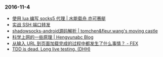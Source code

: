 ### 2016-11-4<br />
+ [使用 lua 编写 socks5 代理 | 水能载舟 亦可赛艇](https://lengzzz.com/note/socks5-proxy-in-lua)<br />
+ [实战 SSH 端口转发](http://www.ibm.com/developerworks/cn/linux/l-cn-sshforward/)<br />
+ [shadowsocks-android源码解析 | tomchen&fleur.wang's moving castle](http://ct2wj.com/2016/02/28/shadowsocks-android-source-code-analysis/)<br />
+ [科学上网的一些原理 | Hengyunabc Blog](https://hengyunabc.github.io/something-about-science-surf-the-internet/)<br />
+ [从输入 URL 到页面加载完成的过程中都发生了什么事情？ - FEX](http://fex.baidu.com/blog/2014/05/what-happen/)<br />
+ [TDD is dead. Long live testing. (DHH)](http://david.heinemeierhansson.com/2014/tdd-is-dead-long-live-testing.html)<br />